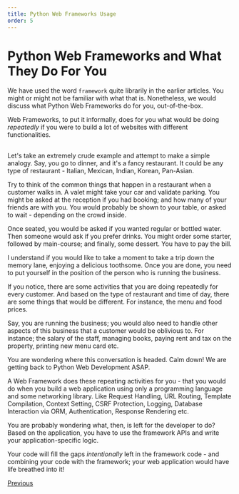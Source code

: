```yaml
---
title: Python Web Frameworks Usage
order: 5
---
```

# Python Web Frameworks and What They Do For You

We have used the word `framework` quite librarily in the earlier articles. You might or might not be familiar with what that is. Nonetheless, we would discuss what Python Web Frameworks do for you, out-of-the-box.

Web Frameworks, to put it informally, does for you what would be doing _repeatedly_ if you were to build a lot of websites with different functionalities.

##  

Let's take an extremely crude example and attempt to make a simple analogy. Say, you go to dinner, and it's a fancy restaurant. It could be any type of restaurant - Italian, Mexican, Indian, Korean, Pan-Asian.

Try to think of the common things that happen in a restaurant when a customer walks in. A valet might take your car and validate parking. You might be asked at the reception if you had booking; and how many of your friends are with you. You would probably be shown to your table, or asked to wait - depending on the crowd inside.

Once seated, you would be asked if you wanted regular or bottled water. Then someone would ask if you prefer drinks. You might order some starter, followed by main-course; and finally, some dessert. You have to pay the bill.

I understand if you would like to take a moment to take a trip down the memory lane, enjoying a delicious toothsome. Once you are done, you need to put yourself in the position of the person who is running the business.

If you notice, there are some activities that you are doing repeatedly for every customer. And based on the type of restaurant and time of day, there are some things that would be different. For instance, the menu and food prices.

Say, you are running the business; you would also need to handle other aspects of this business that a customer would be oblivious to. For instance; the salary of the staff, managing books, paying rent and tax on the property, printing new menu card etc.

You are wondering where this conversation is headed. Calm down! We are getting back to Python Web Development ASAP.

A Web Framework does these repeating activities for you - that you would do when you build a web application using only a programming language and some networking library. Like Request Handling, URL Routing, Template Compilation, Context Setting, CSRF Protection, Logging, Database Interaction via ORM, Authentication, Response Rendering etc.

You are probably wondering what, then, is left for the developer to do? Based on the application, you have to use the framework APIs and write your application-specific logic.

Your code will fill the gaps _intentionally_ left in the framework code - and combining your code with the framework; your web application would have life breathed into it!

[Previous](Web-Development-in-Python)

